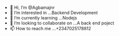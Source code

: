 - 👋 Hi, I’m @Agbamajnr
- 👀 I’m interested in ...Backend  Development
- 🌱 I’m currently learning ...Nodejs
- 💞️ I’m looking to collaborate on ...A back end poject
- 📫 How to reach me ...+2347025178812

<!---
Agbamajnr/Agbamajnr is a ✨ special ✨ repository because its `README.md` (this file) appears on your GitHub profile.
You can click the Preview link to take a look at your changes.
--->
